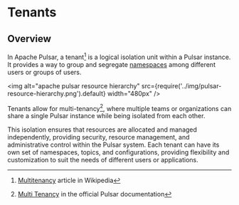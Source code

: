 # Tenants

## Overview

In Apache Pulsar, a tenant[^1] is a logical isolation unit within a Pulsar instance.
It provides a way to group and segregate [namespaces](/docs/namespaces) among different users or groups of users.

<img alt="apache pulsar resource hierarchy" src={require('../img/pulsar-resource-hierarchy.png').default} width="480px" />

Tenants allow for multi-tenancy[^2], where multiple teams or organizations can share a single Pulsar instance while being isolated from each other.

This isolation ensures that resources are allocated and managed independently, providing security, resource management, and administrative control within the Pulsar system.
Each tenant can have its own set of namespaces, topics, and configurations, providing flexibility and customization to suit the needs of different users or applications.

[^1]: [Multitenancy](https://en.wikipedia.org/wiki/Multitenancy) article in Wikipedia
[^2]: [Multi Tenancy](https://pulsar.apache.org/docs/next/concepts-multi-tenancy/) in the official Pulsar documentation
